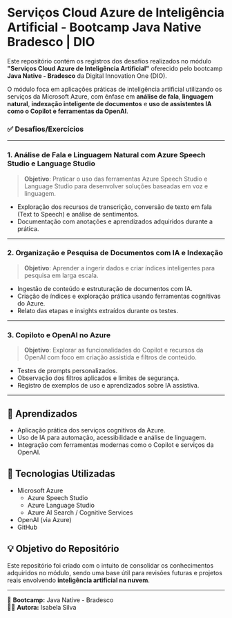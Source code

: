 # Serviços Cloud Azure de Inteligência Artificial - Bootcamp Java Native Bradesco | DIO

Este repositório contém os registros dos desafios realizados no módulo **"Serviços Cloud Azure de Inteligência Artificial"** oferecido pelo bootcamp **Java Native - Bradesco** da Digital Innovation One (DIO).

O módulo foca em aplicações práticas de inteligência artificial utilizando os serviços da Microsoft Azure, com ênfase em **análise de fala**, **linguagem natural**, **indexação inteligente de documentos** e **uso de assistentes IA como o Copilot e ferramentas da OpenAI**.

### ✅ Desafios/Exercícios

---

### 1. Análise de Fala e Linguagem Natural com Azure Speech Studio e Language Studio

> **Objetivo**: Praticar o uso das ferramentas Azure Speech Studio e Language Studio para desenvolver soluções baseadas em voz e linguagem.

- Exploração dos recursos de transcrição, conversão de texto em fala (Text to Speech) e análise de sentimentos.
- Documentação com anotações e aprendizados adquiridos durante a prática.

---

### 2. Organização e Pesquisa de Documentos com IA e Indexação

> **Objetivo**: Aprender a ingerir dados e criar índices inteligentes para pesquisa em larga escala.

- Ingestão de conteúdo e estruturação de documentos com IA.
- Criação de índices e exploração prática usando ferramentas cognitivas do Azure.
- Relato das etapas e insights extraídos durante os testes.

---

### 3. Copiloto e OpenAI no Azure

> **Objetivo**: Explorar as funcionalidades do Copilot e recursos da OpenAI com foco em criação assistida e filtros de conteúdo.

- Testes de prompts personalizados.
- Observação dos filtros aplicados e limites de segurança.
- Registro de exemplos de uso e aprendizados sobre IA assistiva.

---

## 🧠 Aprendizados

- Aplicação prática dos serviços cognitivos da Azure.
- Uso de IA para automação, acessibilidade e análise de linguagem.
- Integração com ferramentas modernas como o Copilot e serviços da OpenAI.

## 🚀 Tecnologias Utilizadas

- Microsoft Azure
  - Azure Speech Studio
  - Azure Language Studio
  - Azure AI Search / Cognitive Services
- OpenAI (via Azure)
- GitHub

## 💡 Objetivo do Repositório

Este repositório foi criado com o intuito de consolidar os conhecimentos adquiridos no módulo, sendo uma base útil para revisões futuras e projetos reais envolvendo **inteligência artificial na nuvem**.

---

📌 **Bootcamp:** Java Native - Bradesco  
👩‍💻 **Autora:** Isabela Silva
